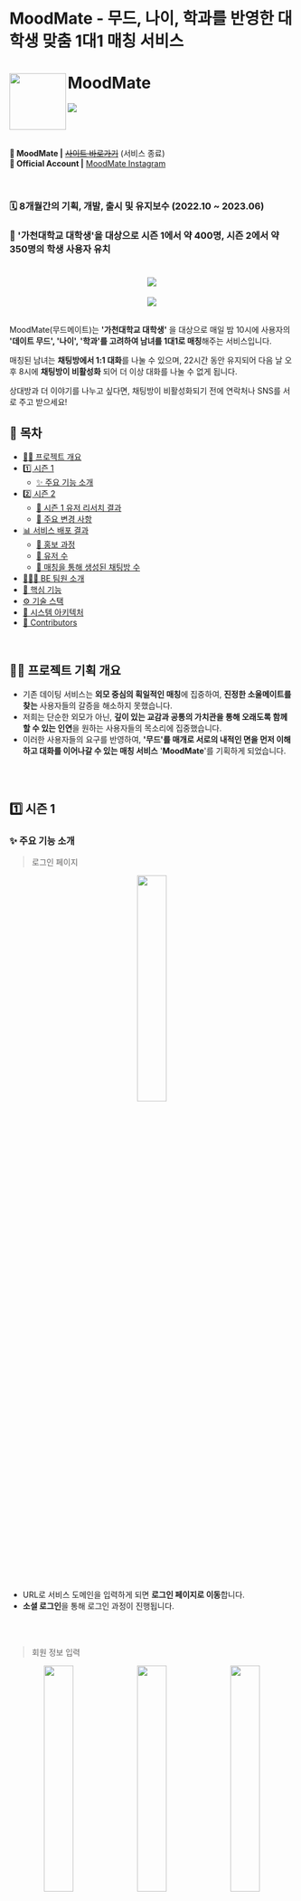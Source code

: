 # MoodMate - 무드, 나이, 학과를 반영한 대학생 맞춤 1대1 매칭 서비스

# MoodMate <a href="https://www.moodmate.site"><img src="https://github.com/user-attachments/assets/18ad2a4a-07b4-45ab-98a1-d2b38a2eefc2" align="left" width="100"></a>
<a href="https://hits.seeyoufarm.com">
  <img src="https://hits.seeyoufarm.com/api/count/incr/badge.svg?url=https%3A%2F%2Fgithub.com%2FLeets-Official%2FMoodMate-BE&count_bg=%23333333&title_bg=%23FC4F59&icon=&icon_color=%23FC4F59&title=hits&edge_flat=false)](https://hits.seeyoufarm.com"/>
</a>

<br></br>

**📱 MoodMate |** [~~사이트 바로가기~~](https://www.moodmate.site/) (서비스 종료)
</br>
**📌 Official Account |** [MoodMate Instagram](https://www.instagram.com/be_at_beat?igsh=MTJmank3N3phZHYzeA==) </br>


<br>

### 🗓️ 8개월간의 기획, 개발, 출시 및 유지보수 (2022.10 ~ 2023.06)
### 💏 '가천대학교 대학생'을 대상으로 시즌 1에서 약 400명, 시즌 2에서 약 350명의 학생 사용자 유치

<div align="center">
  <h1><img src="https://github.com/Leets-Official/MoodMate-FE/raw/develop/public/illustration/common/logo/pinklogo.png"/></h1> 
</div>

<div align="center">
  <img src="https://github.com/Leets-Official/MoodMate-FE/raw/develop/public/illustration/common/chat/chatlist.png"/>
</div>
<br />

MoodMate(무드메이트)는 **'가천대학교 대학생'** 을 대상으로 매일 밤 10시에 사용자의 **'데이트 무드', '나이', '학과'를 고려하여 남녀를 1대1로 매칭**해주는 서비스입니다. 

매칭된 남녀는 **채팅방에서 1:1 대화**를 나눌 수 있으며, 22시간 동안 유지되어 다음 날 오후 8시에 **채팅방이 비활성화** 되어 더 이상 대화를 나눌 수 없게 됩니다.

상대방과 더 이야기를 나누고 싶다면, 채팅방이 비활성화되기 전에 연락처나 SNS를 서로 주고 받으세요!

## 📄 목차

- [✍🏻 프로젝트 개요](#-프로젝트-기획-개요)
- [1️⃣ 시즌 1](#1-시즌-1)
   - [✨ 주요 기능 소개](#-주요-기능-소개)
- [2️⃣ 시즌 2](#2-시즌-2)
  - [🧐 시즌 1 유저 리서치 결과](#-시즌-1-유저-리서치-결과)
  - [🌊 주요 변경 사항](#-주요-변경-사항)
- [📊 서비스 배포 결과](#-서비스-배포-결과)
  - [🎤 홍보 과정](#-홍보-과정)
  - [🙋‍ 유저 수](#-유저-수)
  - [💬 매칭을 통해 생성된 채팅방 수](#-매칭을-통해-생성된-채팅방-수)
- [🧑🏻‍💻 BE 팀원 소개](#-be-팀원-소개)
- [🚀 핵심 기능](#-핵심-기능)
- [⚙️ 기술 스택](#-기술-스택)
- [🔨 시스템 아키텍처](#-시스템-아키텍처)
- [👥 Contributors](#-contributors)

<br />

## ✍🏻 프로젝트 기획 개요

- 기존 데이팅 서비스는 **외모 중심의 획일적인 매칭**에 집중하여, **진정한 소울메이트를 찾는** 사용자들의 갈증을 해소하지 못했습니다.
- 저희는 단순한 외모가 아닌, **깊이 있는 교감과 공통의 가치관을 통해 오래도록 함께할 수 있는 인연**을 원하는 사용자들의 목소리에 집중했습니다.
- 이러한 사용자들의 요구를 반영하여, **'무드'를 매개로 서로의 내적인 면을 먼저 이해하고 대화를 이어나갈 수 있는 매칭 서비스** '**MoodMate**'를 기획하게 되었습니다.

<br /><br/>

## 1️⃣ 시즌 1

### ✨ 주요 기능 소개
> 로그인 페이지

<p align="center">  <img src="https://github.com/user-attachments/assets/2c4b58e7-4cd8-45ff-803b-ff589f4bd624" align="center" width="32%"></p>

- URL로 서비스 도메인을 입력하게 되면 **로그인 페이지로 이동**합니다.
- **소셜 로그인**을 통해 로그인 과정이 진행됩니다.

<br /><br/>

> 회원 정보 입력 

<p align="center">  <img src="https://github.com/Leets-Official/MoodMate-FE/raw/main/public/readme/정보1.png" align="center" width="32%">  <img src="https://github.com/Leets-Official/MoodMate-FE/raw/main/public/readme/정보2.png"align="center" width="32%">  <img src="https://github.com/Leets-Official/MoodMate-FE/raw/main/public/readme/정보3.png"align="center" width="32%"></p>
<p align="center">  <img src="https://github.com/Leets-Official/MoodMate-FE/raw/main/public/readme/정보4.png" align="center" width="32%">  <img src="https://github.com/Leets-Official/MoodMate-FE/raw/main/public/readme/정보5.png"align="center" width="32%"></p>

- 사용자는 **소셜 로그인 후 회원 정보를 입력**하게 됩니다.
- 입력 정보에는 **닉네임, 성별, 나이, 학과, 키워드**가 포함되며 **키워드를 제외한 나머지 정보를 이용하여 매칭**이 진행됩니다.

<br /><br/>

> 상대 무디 조건 설정

<p align="center">  <img src="https://github.com/Leets-Official/MoodMate-FE/raw/main/public/readme/무디1.png" align="center" width="32%">  <img src="https://github.com/Leets-Official/MoodMate-FE/raw/main/public/readme/무디2.png"align="center" width="32%">  <img src="https://github.com/Leets-Official/MoodMate-FE/raw/main/public/readme/무디3.png"align="center" width="32%"></p>

- 사용자는 회원 정보 입력을 완료한 후, **상대방에 대한 조건**을 설정하게 됩니다.
- 설정 조건에는 **나이 구간, 같은 학과 선호 여부, 선호하는 무드**가 포함되며, 이 정보들은 **매칭 프로세스에서 중요한 기준으로 활용**됩니다.


<br /><br/>

> 메인페이지
<p align="center">  <img src="https://github.com/Leets-Official/MoodMate-FE/raw/main/public/readme/메인1.png" align="center" width="32%"> <img src="https://github.com/Leets-Official/MoodMate-FE/raw/main/public/readme/메인2.png"align="center" width="32%">  <img src="https://github.com/Leets-Official/MoodMate-FE/raw/main/public/readme/비활메인.png"align="center" width="32%"><figcaption align="center">
  
<p align="center">매칭대기중 | 매칭 후 채팅중 | 비활성화중 메인</p>

- 회원 정보 입력과, 상대 무디 조건 설정이 완료되면 **메인페이지로 이동**합니다.
- 메인 페이지에서는 **매일 밤 10시에 시작되는 매칭 이벤트를 강조하는 카운트다운 타이머가 표시**됩니다. **카운트다운이 종료되면 자동으로 매칭 프로세스가 시작되며, 매칭된 사용자는 분홍색 배경의 페이지로 전환**되어 채팅방으로 들어가면 매칭된 사람과 대화를 할 수 있습니다.
- 하단의 탭 바를 통해 사용자는 다음과 같은 기능에 쉽게 접근할 수 있습니다
  - **채팅방 아이콘**: 매칭된 상대와의 **대화를 시작하거나 진행 중인 대화를 계속할 수 있으며,** **매칭이 되지 않은 사람은 채팅방에 입장이 불가능**합니다.
  - **마이페이지 아이콘**: 사용자의 프로필을 관리하고, 설정을 조정할 수 있는 **마이 페이지로 이동**합니다.
  - **비활성화 아이콘**: 사용자가 원할 경우 매칭 **이벤트 참여를 일시적으로 비활성화**할 수 있으며, **재활성화하기 전까지 매칭에서 제외**됩니다.

<br /><br/>

> 채팅

<p align="center">  <img src="https://github.com/Leets-Official/MoodMate-FE/raw/main/public/readme/채팅1.png" align="center" width="32%"> <img src="https://github.com/Leets-Official/MoodMate-FE/raw/main/public/readme/채팅2.png"align="center" width="32%">  <img src="https://github.com/Leets-Official/MoodMate-FE/raw/main/public/readme/상대방채팅.png"align="center" width="32%">

<p align="center">채팅 미리보기 | 채팅중 | 상대 무디 정보 조회</p>

- 매칭이 되게 되어 채팅 페이지에 입장하게 되면, **상대로 부터 온 메시지를 미리보기로 확인할 수 있습니다.**
- **미리보기 바를 누르면 채팅방에 입장할 수 있으며**, **매칭된 상대와 1:1로 대화**를 나눌 수 있습니다.
- **상대의 아이콘을 눌러서 상대 무디의 정보도 확인할 수 있습니다.**

<br /><br/>

> 마이페이지

<p align="center">  <img src="https://github.com/Leets-Official/MoodMate-FE/raw/main/public/readme/마이페이지.png" align="center" width="32%"></p>

- 마이 페이지에서는 앞서 설정했던 **본인의 정보를 확인**할 수 있습니다.

## 2️⃣ 시즌 2
### 🧐 시즌 1 유저 리서치 결과

#### 리서치 홍보
<p align="center">  <img src="https://github.com/user-attachments/assets/e11b5ba1-3b8d-4169-93e9-2bee5aa3e2f9" align="center" width="32%">  <img src="https://github.com/user-attachments/assets/fc895239-a3e2-4b2d-bfca-53f702d67ea2"align="center" width="32%"></p>

- 무드메이트 시즌1을 마무리 한 후, 웹사이트를 직접 사용한 학우분들의 의견을 듣고 사용자의 니즈를 파악하고 기능을 기획하기 위해 유저 리서치를 위한 설문조사를 실시하였습니다.
- 교내 커뮤니티 에브리타임에 글을 게시하여 총 7명의 학우분들의 답변을 받을 수 있었습니다.
- [구글폼 링크](https://docs.google.com/spreadsheets/d/1CelnL_2IOa0NW6McUnIA3LDejoJRQTSpjXFkpHqtK6I/edit?gid=1214227825#gid=1214227825)

#### 리서치 분석

<p align="center">  <img src="https://github.com/user-attachments/assets/708edfea-3e80-499b-ba79-4c861f85636d" align="center" width="70%"></p>

- 리서치에 참여한 인원은 **총 7명으로 남자 5명, 여자 2명**이었습니다.
- 비록 적은 인원이었지만, 지인들의 피드백과 교내 커뮤니티의 반응을 함께 참고하여 분석을 진행하였습니다.

<br>

<p align="center">  <img src="https://github.com/user-attachments/assets/4c0a9993-23e5-43d6-86ea-b2331c6c93cf" width="70%"></p> 

- '**추가로 필요한 서비스**'에 대한 의견 남성 응답자의 경우 다양한 항목이 제시되었으며, 특히 ‘**채팅 알림’과 ‘상대방 조건 추가**’가 높은 빈도로 언급되었습니다. 여성 응답자는 **‘채팅 알림’이 높은 빈도**로 언급되었습니다.

<p align="center">  <img src="https://github.com/user-attachments/assets/3beb554d-b355-473f-8513-984643b659bd" align="center" width="70%"></p> 

- '**서비스 개선이 필요하다고 느낀 부분**'에 대해서 총 다섯 분께서 의견을 주셨고,'**채팅 알림 도입**'을 가장 많이 제안해 주셨습니다.

#### 시즌 2 방향성 설계

> 채팅 알림 기능 우선 도입
- ‘채팅 알림 도입’이 남성 및 여성 응답자 모두에게서 높은 빈도로 언급되었습니다. 
- 이는 사용자들이 실시간으로 소통할 수 있는 환경을 필요로 하고 있음을 시사한다고 생각했습니다.
- 따라서 **FCM을 활용한 채팅 알림 기능**을 우선적으로 도입하여 사용자 경험을 개선하는 방향으로 계획을 수립했습니다.

> 상대방 조건 추가
- 남성 응답자들 사이에서 ‘상대방 조건 추가(키, 관심사, 취미 등)’에 대한 요구가 다수 제기되었습니다.
- 하지만 키를 상대방 조건으로 등록하게 되면 서비스 취지인 ' 내적인 면을 먼저 이해하고 대화를 이어나갈 수 있는 매칭 서비스'에 적합하지 않다고 생각했습니다.
- 따라서 **나를 나타낼 수 있는 키워드 개수를 확대하고, 기존 카테고리를 취미 관련 키워드로 전환**하여 사용자 경험을 개선하는 방향으로 계획을 수립했습니다. 

> 서비스 성능 및 안정성 개선
- 로딩 속도, 오류 개선과 같은 기능적 문제가 지적되었습니다.
- 기존에 개발진도 이러한 문제를 인지하고 있었기 때문에, **안정성과 성능 최적화에 주력**하여 사용자 경험을 개선하는 방향으로 계획을 수립했습니다.

> 지속적인 사용자 피드백 수집 및 반영
- 적은 인원이었지만 다양한 의견이 제공되었으며, 이는 서비스 개선 방향성에 중요한 자료가 되었습니다.
- **보다 빠르게, 보다 많은 유저**의 의견을 받기 위해 '에브리타임' 커뮤니티에서 유저와 실시간으로 소통하며 지속적으로 피드백을 받아 서비스를 개선하는 방향으로 계획을 수립했습니다. 

<br>

### 🌊 주요 변경 사항
> PWA 도입
<p align="center">  <img src="https://github.com/user-attachments/assets/d492e8dd-09fe-4ac1-85a5-5abb0cece2b7" align="center" width="32%">  <img src="https://github.com/user-attachments/assets/dc89ba1a-910a-4ec1-b87f-765bafe6774f" align="center" width="32%"></p>

<p align="center">온보딩 페이지</p>

- 앱 알림 서비스와 UX, 채팅 기능을 개선하기 위해 **프로그레시브 웹 어플리케이션(PWA)을 도입**하였습니다.
- 유저 서비스 만족도 조사 결과, **채팅 알림 기능에 대한 유저의 요구가 확인**되었고, 이를 **Firebase의 FCM을 활용한 웹 푸쉬 기능을 적용**하여 사용자 경험을 개선하였습니다.
- Android, iOS, Desktop 앱으로 다운로드할 수 있습니다.

> 구글 로그인 → 카카오 로그인
<p align="center">  <img src="https://github.com/user-attachments/assets/95d60c12-0ba6-4c04-88a3-af1af17a7352" align="center" width="32%">  <img src="https://github.com/user-attachments/assets/1d4371b2-cf45-46a5-a951-4ac84596a5ac" align="center" width="32%"></p>

<p align="center">구글 로그인(시즌1) | 카카오 로그인(시즌2)</p>

- **시즌 1에서는 구글 로그인 기능을 도입하여 서비스를 운영**하였습니다.
- 그러나, **일부 유저가 여러 개의 구글 계정을 보유한 경우, 하나의 유저가 여러 계정으로 가입하는 문제**를 완전히 방지할 수 없다는 한계가 있었습니다.
- 때문에, **시즌 2에서는 카카오 로그인으로 변경하여 중복 가입 문제를 막을 수 있었습니다.**

> 회원 탈퇴 및 닉네임 수정 API 도입
<p align="center">  <img src="https://github.com/user-attachments/assets/5d224e71-d00f-46d8-ab7b-022f5e710164" align="center" width="32%">  <img src="https://github.com/user-attachments/assets/7904b217-8985-46a8-b452-e7be82e22652" align="center" width="32%"></p>
<p align="center">  <img src="https://github.com/user-attachments/assets/24c52d31-054f-419e-9f62-27e958c6b00b" align="center" width="32%">  <img src="https://github.com/user-attachments/assets/da0542ac-c2af-48ff-832c-e107880db1eb" align="center" width="32%"></p>
<p align="center">  <img src="https://github.com/user-attachments/assets/96d9865c-373d-45dc-9420-ff2f7d440e02" align="center" width="32%">  </p>

<p align="center">회원 탈퇴 및 닉네임 수정 기능 공지</p>

**회원 탈퇴**
- 시즌 1에서는 회원 탈퇴 기능 없이 배포했으며, 관련 피드백이 없었기 때문에 시즌 2에서도 회원 탈퇴 기능을 포함하지 않고 배포했습니다. 
- 그러나 시즌 2에서는 회원 탈퇴 기능을 문의하는 유저가 많아졌습니다.
- 이에 따라 회원 탈퇴 기능의 필요성을 인지하고, 신속하게 탈퇴 회원 API를 제작하여 배포했습니다. 

**닉네임 수정**

- 시즌 1에서도 실수로 본인의 이름으로 가입하여 닉네임 수정을 원하는 유저가 많았습니다.
- 그러나 매칭 로직을 변경해야 했기 때문에, 짧은 서비스 기간 내에 이를 수정하고 닉네임 수정 API를 제작하는 데 어려움이 있었습니다.
- 이에 따라 시즌 2에서는 매칭 로직을 변경하고, 중복 체크 기능을 포함한 닉네임 수정 API를 제작하여 배포했습니다

> 유령 회원 방지
<p align="center">  <img src="https://github.com/user-attachments/assets/4353a8eb-7fca-442d-b5e0-acbb4902b57b" align="center" width="32%">  <img src="https://github.com/user-attachments/assets/ed181fe3-bcb6-4079-821d-c2a72588ec80" align="center" width="32%"></p>
<p align="center">  <img src="https://github.com/user-attachments/assets/01924f34-0dad-4cf4-8e42-0318ad002a70" align="center" width="64%"></p>

- 시즌 1에서는 **매칭 비활성화 버튼을 누르지 않은 채 서비스를 이용하지 않는 유령 회원들이 매칭에 참여**하게 되어, 대화가 원활하게 이어지지 않는 문제가 있었습니다.
- 이를 해결하기 위해 **스프링 스케줄러(cron)를 활용**하여, 매칭 시점부터 다음 날 채팅방 비활성화 시간까지 채팅을 입력하지 않는 **유령 회원을 자동으로 매칭에서 제외**하도록 했습니다. 

> 무드 초점 전환(데이트 무드 -> 연애 무드)
<p align="center"><img src="https://github.com/user-attachments/assets/cba96dcd-3e6b-4430-bbcb-e2969c3b5739" align="center" width="29%">  <img src="https://github.com/user-attachments/assets/984946e5-0af7-4911-8db2-0c1ec699adb2" align="center" width="32%"></p>

<p align="center">데이트 무드(시즌1) | 연애 무드(시즌2)</p>

<p align="center"> <img src="https://github.com/user-attachments/assets/f27cac4a-72d7-4525-ab1b-829a7b6884b0" align="center" width="32%"> </p> 

<p align="center">무드 변경 공지</p>

**무드 초점 전환**
- 시즌 1에서는 “**어떤 무드의 데이트를 하고 싶은지**”에 초점을 맞춰 4개의 데이트 무드로 카테고리를 나누어 진행했습니다.
- 시즌 1 회고에서, 데이트 무드로 나누는 것이 데이트의 일회성 활동에 중점을 두는 것 같다는 의견이 제기되었습니다.
- 이에 따라 내부 회의에서 시즌 2에서는 “**어떤 연애를 하고 싶은지**“로 초점을 전환하고, **연애 스타일에 맞춰 카테고리를 재구성**하여 사용자가 더 깊이 있는 관계 형성을 목표로 할 수 있도록 개선하기로 결정하였고, 시즌 2에 이를 반영하여 배포하였습니다.

**무드 변경(뜨거운 -> 잔잔한)**

- 연애 카테고리(뜨거운, 편안한, 설레는, 재밌는)를 나누어 배포했을 때, “뜨거운” 무드에 대한 유저의 선호도가 매우 낮다는 것을 확인했습니다.
- 이에 따라 효율적인 서비스 운영을 위해 카테고리 조정이 필요하다고 판단하였고, 내부 회의를 통해 “뜨거운” 무드를 “잔잔한” 무드로 변경했습니다.
- 그 결과, 잔잔한 무드를 선택하는 사용자가 점차 늘어나면서 사용자들이 고르게 분산되었고, 서비스 효율성이 향상되었습니다.

> 키워드 개수 확대 및 취미 관련 카테고리로 변경
<p align="center">  <img src="https://github.com/user-attachments/assets/5c5c02a1-f811-43e6-ba4c-c8dfe978c1e0" align="center" width="32%">  <img src="https://github.com/user-attachments/assets/0f65afc1-c57e-4d6f-b9e8-2ce1a2489525" align="center" width="31.17%"></p>

<p align="center">키워드(시즌1) | 키워드(시즌2)</p>

<p align="center">  <img src="https://github.com/user-attachments/assets/f27cac4a-72d7-4525-ab1b-829a7b6884b0" align="center" width="32%"> </p> 

<p align="center">키워드 추가 공지</p>

- 유저 서비스 만족도 조사 결과, 상대방 조건 추가(키, 관심사, 취미 등)에 대한 유저의 요구가 확인되었으며, 이를 반영하여 **기존 카테고리를 취미 관련 키워드로 전환하고, 키워드 개수를 확대**하여 사용자 경험을 개선하였습니다
- **취미 카테고리로 변경**함으로써 **상대방의 취미를 이전보다 더 자세히 알 수 있었다**는 긍정적인 피드백을 받았습니다.
- 또한, **서비스 도중 유저로부터 받은 추천 키워드(“워커홀릭”, “집순돌이”, “춤”, “애주가”)를 추가**하여 사용자들이 자신을 표현할 수 있는 폭을 더욱 넓혔습니다.

> 매칭 알고리즘 고도화

[✍🏻 매칭 알고리즘 고도화 Wiki 보러가기](https://github.com/Leets-Official/MoodMate-BE/wiki/Enhancing-the-Matching-Algorithm)

> 채팅 고도화

[✍🏻 채팅 고도화 Wiki 보러가기](https://github.com/Leets-Official/MoodMate-BE/wiki/Enhancing-the-Chatting)

> 인프라 최적화

[✍🏻 인프라 최적화 Wiki 보러가기](https://github.com/Leets-Official/MoodMate-BE/wiki/Infrastructure-Optimization)


## 📊 서비스 배포 결과

### 🎤 홍보 과정
#### 1. 교내 커뮤니티 사이트 '에브리타임'에 홍보게시물 게시

> 시즌 1
<p align="center">  <img src="https://github.com/user-attachments/assets/bd3ff758-270e-4409-965b-2a19bac45e11" align="center" width="32%">  <img src="https://github.com/user-attachments/assets/c4eb0013-d9be-40de-a6fb-6352ca569265" align="center" width="32%"></p>

> 시즌 2
<p align="center">  <img src="https://github.com/user-attachments/assets/443f2d9f-fb5d-496f-a95c-04b7cae28b70" align="center" width="32%">  <img src="https://github.com/user-attachments/assets/1b8edef7-2fcf-42b7-bee7-b2b07e4efe82" align="center" width="32%">  <img src="https://github.com/user-attachments/assets/44484e21-1dd4-43f3-9625-46dd8d679626" align="center" width="32%"></p>


#### 2. 공식 인스타그램 계정에 홍보글 게시
> 시즌 1
<p align="center">  <img src="https://github.com/user-attachments/assets/bba99e62-79b6-4f8a-8796-2467f113e5aa" align="center" width="32%"> </p>

> 시즌 2
<p align="center">  <img src="https://github.com/user-attachments/assets/e3acf93c-0eb7-4787-b889-be82d7f479bc" align="center" width="32%"> </p>


#### 3. 교내 홍보 포스터 부착
> 시즌 1
<p align="center">  <img src="https://github.com/user-attachments/assets/8acc0cf5-100f-4dc3-8f45-6608a9cde946" align="center" width="32%"> </p>

> 시즌 2
<p align="center">  <img src="https://github.com/user-attachments/assets/c1852b2a-028d-4471-ba94-2af1fc70a5c0" align="center" width="32%"> </p>

### 🙋‍ 유저 수
> 시즌 1
<p align="center">  <img src="https://github.com/user-attachments/assets/c68d6e72-8c45-4ab5-b836-35dee56e9e98" align="center" width="70%"> </p>

- 배포기간 (2023.12.18 - 2023.12.26 총 9일) 운영 DB 기준 **회원가입 수 총 396명**을 기록하였습니다.

> 시즌 2
<p align="center">  <img src="https://github.com/user-attachments/assets/26580355-0215-482d-9cfb-41cd406744db" align="center" width="70%"> </p>

- 배포기간 (2024.05.17 - 2023.06.01 총 16일) 운영 DB 기준 **회원가입 수 총 342명**을 기록하였습니다.
- 첫날 가입한 9명은 정식 출시 전에 QA를 위해 가입한 팀원들입니다.

### 💬 매칭을 통해 생성된 채팅방 수
> 시즌 1
<p align="center">  <img src="https://github.com/user-attachments/assets/48d8ad28-8a4c-4e1f-991d-5caf84936882" align="center" width="70%"> </p>

- 매칭 서비스 기간 (2023.12.19 - 2023.12.25, 총 7일) 동안 운영 DB 기준으로 **하루 평균 약 87개의 채팅방이 생성**되었으며, 이는 **하루 평균 약 174명의 남녀가 매칭**되었다는 의미입니다. 
- 시간이 지남에 따라 매칭된 남녀 수가 꾸준히 증가하면서 더 많은 채팅방이 생성되었습니다. 특히 2023년 12월 25일에는 **가장 많은 110개의 채팅방이 생성**되었으며, 이는 **총 220명의 남녀가 매칭**된 것을 의미합니다.

> 시즌 2
<p align="center">  <img src="https://github.com/user-attachments/assets/577a5345-3350-4e1d-8b36-414db60749ae" align="center" width="70%"> </p>

- 매칭 서비스 기간 (2024.05.18 - 2024.05.31, 총 14일) 동안 운영 DB 기준으로 **하루 평균 약 59개의 채팅방이 생성**되었으며, 이는 **하루 평균 약 118명의 남녀가 매칭**되었다는 의미입니다.
- **유령 회원을 비활성화**함으로써 실제로 서비스를 사용하는 사용자들 간의 매칭이 이루어져 **매칭의 질이 향상되었고, 실제 대화가 이루어질 가능성이 높힐 수 있었습니다.**
- 또한, **유령 회원을 제외했음에도 불구하고 매칭된 채팅방 수가 꾸준히 증가**하는 것은 **유효 사용자 기반이 지속적으로 확대되고 있음을 시사**하며, 이는 **서비스 개선 노력의 성공과 사용자 경험이 긍정적임을 의미**합니다.

## 🧑🏻‍💻 BE 팀원 소개

|                                                                                                                                      이동훈                                                                                                                                       |                                                               이서빈                                                                |                                                                                                                                 인지원                                                                                                                                  |                                                                                                                                     장민호                                                                                                                                      |
|:------------------------------------------------------------------------------------------------------------------------------------------------------------------------------------------------------------------------------------------------------------------------------:|:--------------------------------------------------------------------------------------------------------------------------------:|:--------------------------------------------------------------------------------------------------------------------------------------------------------------------------------------------------------------------------------------------------------------------:|:----------------------------------------------------------------------------------------------------------------------------------------------------------------------------------------------------------------------------------------------------------------------------:|
|                                                                                                <img src="https://avatars.githubusercontent.com/u/125895298?v=4" width="120" />                                                                                                 |                          <img src="https://avatars.githubusercontent.com/u/70849467?v=4" width="120" />                          |                                                                                            <img src="https://avatars.githubusercontent.com/u/108799865?v=4" width="120">                                                                                             |                                                                                                 <img src="https://avatars.githubusercontent.com/u/84257033?v=4" width="120">                                                                                                 |
|                                                                                                                                **BE Developer**                                                                                                                                |                                                              **BE Developer**                                                              |                                                                                                                                 **BE Developer**                                                                                                                                 |                                                                                                                                     **BE Developer**                                                                                                                                     |
| [<img src="https://img.shields.io/badge/GitHub-000000?style=flat&logo=github&logoColor=white"/>](https://github.com/hoonyworld) [<img src="https://img.shields.io/badge/LinkedIn-0077B5?style=flat&logo=linkedin&logoColor=white"/>](https://www.linkedin.com/in/donghoon0203) | [<img src="https://img.shields.io/badge/GitHub-000000?style=flat&logo=github&logoColor=white"/>](https://github.com/leeseobin00) [<img src="https://img.shields.io/badge/LinkedIn-0077B5?style=flat&logo=linkedin&logoColor=white"/>](https://www.linkedin.com/in/%EC%84%9C%EB%B9%88-%EC%9D%B4-436373288/) | [<img src="https://img.shields.io/badge/GitHub-000000?style=flat&logo=github&logoColor=white"/>](https://github.com/jiixon) [<img src="https://img.shields.io/badge/LinkedIn-0077B5?style=flat&logo=linkedin&logoColor=white"/>](https://www.linkedin.com/in/jiwon-in-814a392a6) | [<img src="https://img.shields.io/badge/GitHub-000000?style=flat&logo=github&logoColor=white"/>](https://github.com/MinhoJJang) [<img src="https://img.shields.io/badge/LinkedIn-0077B5?style=flat&logo=linkedin&logoColor=white"/>](www.linkedin.com/in/minho-jang-8765982b9) |

<br />

<br />

## 🚀 핵심 기능

### 매칭 시스템

> 유저가 설정한 데이트 무드, 나이 선호도, 같은 학과 선호 여부를 고려

- 기존 **Gale-Shapley 알고리즘을 서비스에 맞게 커스텀**하여, N명의 남성과 M명의 여성(또는 그 반대)의 **세 가지 선호도(무드, 나이, 같은 학과 여부)를 기반으로 최적의 매칭을 제공**하도록 개발하였습니다. 
- **매칭 활성화 시 하루에 한 번 자동으로 매칭**이 이루어지며, **매칭이 비활성화된 경우, 유저가 다시 활성화할 때까지 매칭이 진행되지 않도록 구현**했습니다.
- 시즌 1에서는 시스템이 **user_id를 테이블에 저장된 순서대로 가져와 이전에 매칭된 사용자가 다시 매칭되는 문제**가 있었습니다. 이를 해결하기 위해 매칭 **시스템의 무작위성을 높이고, 이미 매칭된 사람과 다시 만날 확률을 최소화하는 작업을 진행**했습니다.
- 시즌 2에서는 **시즌 1에서 보수하지 못했던, 매칭 과정에서 모든 사용자가 참여할 수 있도록 보장하고, 매칭되지 않는 문제를 해결하며, 예외 처리를 통해 시스템 안정성을 강화**하는 등 핵심적인 기술 개선 작업을 진행했습니다. 또한, **매칭 알고리즘 작동 중 회원 탈퇴를 방지**하여 프로그램의 신뢰성을 높였습니다.

### 1:1 실시간 채팅

> 웹 소켓과 Stomp 프로토콜을 이용한 1:1 채팅방 구현

- 실시간 채팅에 적합하며 양방향 통신을 지원하는 Socket통신 방식을 **WebSocket 프로토콜을 사용**하여 개발하였습니다.
- 효율적인 메세지전송을 위해 **서브프로토콜로 Stomp를 사용하여 메시지의 유형, 형식, 내용을 정의하여 규격을 갖춘 메시지를 전송할 수 있게 구현**했습니다.
- **구독 정보를 redis 서버에 ChannelTopic으로 저장해 같은 Topic을 구독하고 있는 사용자에게 메세지를 송수신하도록 구현**했습니다.
- 시즌 2에서는 **채팅 보관 DB를 RDBMS 에서 NoSQL인 MongoDB로 이전**하여 데이터 처리 성능 최적화를 진행했습니다.

<br />

## ⚙️ 기술 스택

#### Framework
<img src="https://img.shields.io/badge/Spring_Boot_3-0?style=flat-square&logo=spring-boot&logoColor=white&color=%236DB33F">   <img src="https://img.shields.io/badge/Gradle-0?style=flat-square&logo=gradle&logoColor=white&color=%2302303A">

#### ORM
<img src="https://img.shields.io/badge/Spring Data JPA-6DB33F?style=flat-square&logo=Databricks&logoColor=white">

#### Authorization
<img src="https://img.shields.io/badge/Spring Security-6DB33F?style=flat-square&logo=springsecurity&logoColor=white">  <img src="https://img.shields.io/badge/JSON Web Tokens-000000?style=flat-square&logo=JSON Web Tokens&logoColor=white">

#### Security
<img src="https://img.shields.io/badge/Fail2ban-00A98F?style=flat-square&logo=shield&logoColor=white" />

#### Database
<img src="https://img.shields.io/badge/MySQL-4479A1.svg?style=flat-square&logo=MySQL&logoColor=white"> <img src="https://img.shields.io/badge/Redis-DC382D?style=flat-square&logo=redis&logoColor=white"> <img src="https://img.shields.io/badge/MongoDB-0?style=flat-square&logo=mongodb&logoColor=white&color=%2347A248">

#### Cloud
<img src="https://img.shields.io/badge/Google%20Cloud-4285F4?style=flat-square&logo=google-cloud&logoColor=white" /> <img src ="https://img.shields.io/badge/AWS EC2-FF9900?style=flat-square&logo=amazonec2&logoColor=white">  <img src="https://img.shields.io/badge/AWS RDS-527FFF?style=flat-square&logo=amazonrds&logoColor=white">

#### CI/CD
<img src="https://img.shields.io/badge/Jenkins-0?style=flat-square&logo=Jenkins&logoColor=white&color=%23D24939"> <img src="https://img.shields.io/badge/Docker-2496ED?style=flat-square&logo=docker&logoColor=white">

#### Monitoring
<img src="https://img.shields.io/badge/ElasticSearch-005571?style=flat-square&logo=elasticsearch&logoColor=white" alt="ElasticSearch">  <img src="https://img.shields.io/badge/Logstash-005571?style=flat-square&logo=logstash&logoColor=white" alt="Logstash">  <img src="https://img.shields.io/badge/Kibana-005571?style=flat-square&logo=kibana&logoColor=white" alt="Kibana">

#### Other
<img src="https://img.shields.io/badge/Jira-0052CC?style=flat-square&logo=jira&logoColor=white" alt="Jira">  <img src="https://img.shields.io/badge/ Swagger-6DB33F?style=flat-square&logo=swagger&logoColor=white">

## 🔨 시스템 아키텍처
<img src="https://github.com/user-attachments/assets/bebd3901-3807-4b72-b00c-d4b1a82edd43">

## 👥 Contributors
- [MoodMate-FE Repository](https://github.com/Leets-Official/MoodMate-FE)
